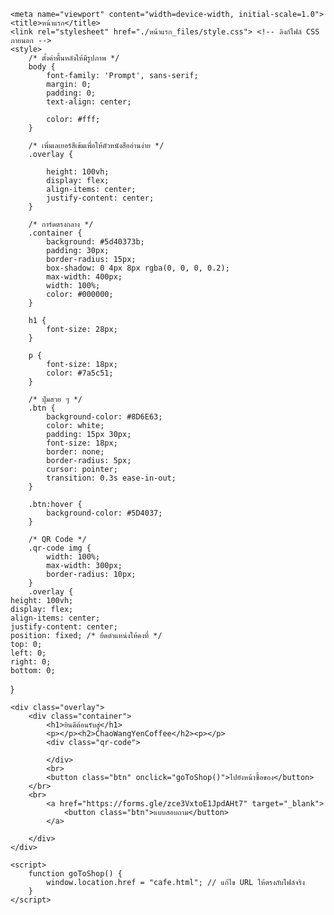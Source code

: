 
<!-- saved from url=(0027)file:///E:/Coffee/Home.html -->
<html lang="th"><head><meta http-equiv="Content-Type" content="text/html; charset=UTF-8">
    
    <meta name="viewport" content="width=device-width, initial-scale=1.0">
    <title>หน้าแรก</title>
    <link rel="stylesheet" href="./หน้าแรก_files/style.css"> <!-- ลิงก์ไฟล์ CSS ภายนอก -->
    <style>
        /* ตั้งค่าพื้นหลังให้มีรูปภาพ */
        body {
            font-family: 'Prompt', sans-serif;
            margin: 0;
            padding: 0;
            text-align: center;
            
            color: #fff;
        }

        /* เพิ่มเลเยอร์สีเข้มเพื่อให้ตัวหนังสืออ่านง่าย */
        .overlay {
           
            height: 100vh;
            display: flex;
            align-items: center;
            justify-content: center;
        }

        /* การ์ดตรงกลาง */
        .container {
            background: #5d40373b;
            padding: 30px;
            border-radius: 15px;
            box-shadow: 0 4px 8px rgba(0, 0, 0, 0.2);
            max-width: 400px;
            width: 100%;
            color: #000000;
        }

        h1 {
            font-size: 28px;
        }

        p {
            font-size: 18px;
            color: #7a5c51;
        }

        /* ปุ่มสวย ๆ */
        .btn {
            background-color: #8D6E63;
            color: white;
            padding: 15px 30px;
            font-size: 18px;
            border: none;
            border-radius: 5px;
            cursor: pointer;
            transition: 0.3s ease-in-out;
        }

        .btn:hover {
            background-color: #5D4037;
        }

        /* QR Code */
        .qr-code img {
            width: 100%;
            max-width: 300px;
            border-radius: 10px;
        }
        .overlay {
    height: 100vh;
    display: flex;
    align-items: center;
    justify-content: center;
    position: fixed; /* ยึดตำแหน่งให้คงที่ */
    top: 0;
    left: 0;
    right: 0;
    bottom: 0;
}
    </style>
</head>
<body>

    <div class="overlay">
        <div class="container">
            <h1>ยินดีต้อนรับสู่</h1>
            <p></p><h2>ChaoWangYenCoffee</h2><p></p>
            <div class="qr-code">
                
            </div>
            <br>
            <button class="btn" onclick="goToShop()">ไปยังหน้าซื้อของ</button>
        </br>
        <br>
            <a href="https://forms.gle/zce3VxtoE1JpdAHt7" target="_blank">
                <button class="btn">แบบสอบถาม</button>
            </a>
            
        </div>
    </div>

    <script>
        function goToShop() {
            window.location.href = "cafe.html"; // แก้ไข URL ให้ตรงกับไฟล์จริง
        }
    </script>



</body></html>
